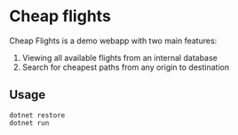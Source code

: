 # Cheap flights
Cheap Flights is a demo webapp with two main features:
1. Viewing all available flights from an internal database
2. Search for cheapest paths from any origin to destination

## Usage
```
dotnet restore
dotnet run
```